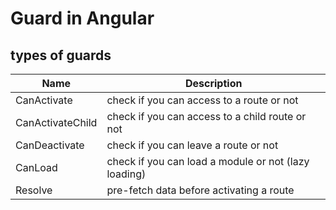 # Guard in Angular

## types of guards

| Name             | Description                                          |
|------------------|------------------------------------------------------|
| CanActivate      | check if you can access to a route or not            |
| CanActivateChild | check if you can access to a child route or not      |
| CanDeactivate    | check if you can leave a route or not                |
| CanLoad          | check if you can load a module or not (lazy loading) |
| Resolve          | pre-fetch data before activating a route             |
